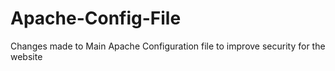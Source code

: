 # Apache-Config-File
Changes made to Main Apache Configuration file to improve security for the website
